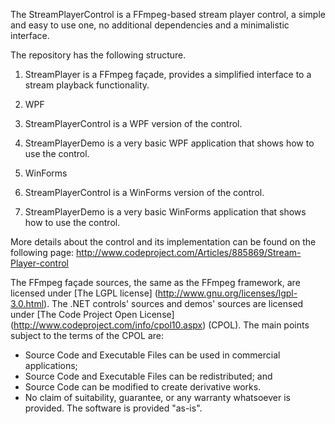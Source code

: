 The StreamPlayerControl is a FFmpeg-based stream player control, a simple and easy to use one, no additional dependencies and a minimalistic interface.

The repository has the following structure.

1. StreamPlayer is a FFmpeg façade, provides a simplified interface to a stream playback functionality.

2. WPF
  1. StreamPlayerControl is a WPF version of the control.
  2. StreamPlayerDemo is a very basic WPF application that shows how to use the control.
    
3. WinForms
  1. StreamPlayerControl is a WinForms version of the control.
  2. StreamPlayerDemo is a very basic WinForms application that shows how to use the control.    

More details about the control and its implementation can be found on the following page:
http://www.codeproject.com/Articles/885869/Stream-Player-control

The FFmpeg façade sources, the same as the FFmpeg framework, are licensed under [The LGPL license] (http://www.gnu.org/licenses/lgpl-3.0.html). 
The .NET controls' sources and demos' sources are licensed under [The Code Project Open License] (http://www.codeproject.com/info/cpol10.aspx) (CPOL).
The main points subject to the terms of the CPOL are:

* Source Code and Executable Files can be used in commercial applications;
* Source Code and Executable Files can be redistributed; and
* Source Code can be modified to create derivative works.
* No claim of suitability, guarantee, or any warranty whatsoever is provided. The software is provided "as-is".